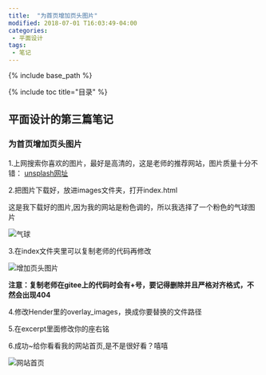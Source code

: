 ```yaml
---
title:  "为首页增加页头图片"
modified: 2018-07-01 T16:03:49-04:00
categories: 
 - 平面设计
tags:
 - 笔记
---
```

 	
{% include base_path %}
 
{% include toc title="目录" %}
 	
 	
## 平面设计的第三篇笔记
 	
### 为首页增加页头图片

1.上网搜索你喜欢的图片，最好是高清的，这是老师的推荐网站，图片质量十分不错：
[unsplash网址](https://unsplash.com/)

2.把图片下载好，放进images文件夹，打开index.html

这是我下载好的图片,因为我的网站是粉色调的，所以我选择了一个粉色的气球图片

![气球](https://gitee.com/NFUNM030/minimal-mistakes/raw/master/images/%E6%B0%94%E7%90%83.jpg)
 	
3.在index文件夹里可以复制老师的代码再修改

![增加页头图片](https://gitee.com/NFUNM030/minimal-mistakes/raw/781f725dcbbfa6093ab5d9bcc108c03d8fff2024/images/%E5%A2%9E%E5%8A%A0%E9%A1%B5%E5%A4%B4%E5%9B%BE%E7%89%87.png)

**注意：复制老师在gitee上的代码时会有+号，要记得删除并且严格对齐格式，不然会出现404**	

4.修改Hender里的overlay_images，换成你要替换的文件路径

5.在excerpt里面修改你的座右铭

6.成功~给你看看我的网站首页,是不是很好看？嘻嘻

![网站首页](https://gitee.com/NFUNM030/minimal-mistakes/raw/781f725dcbbfa6093ab5d9bcc108c03d8fff2024/images/%E7%BD%91%E7%AB%99%E9%A6%96%E9%A1%B5.png)
